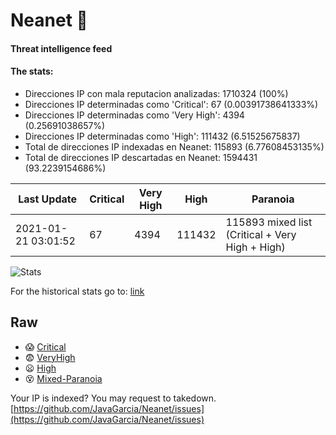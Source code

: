 # Neanet :hocho:
#### Threat intelligence feed
#### The stats:

- Direcciones IP con mala reputacion analizadas: 1710324 (100%)
- Direcciones IP determinadas como 'Critical':  67 (0.00391738641333%)
- Direcciones IP determinadas como 'Very High':  4394 (0.25691038657%)
- Direcciones IP determinadas como 'High':  111432 (6.51525675837)
- Total de direcciones IP indexadas en Neanet:  115893 (6.77608453135%)
- Total de direcciones IP descartadas en Neanet:  1594431 (93.2239154686%)

| Last Update | Critical | Very High | High | Paranoia |
| --- | --- | --- | --- | --- |
| 2021-01-21 03:01:52 | 67 | 4394 | 111432 | 115893 mixed list (Critical + Very High + High)|

![Stats](https://docs.google.com/spreadsheets/d/e/2PACX-1vSnaNMIXVabIpDJjufMlzH7poXnshF3mgd8Is1g9ytUEzVsP5my4Trn8f-xkoLLQ38xpL3HtmUexLo6/pubchart?oid=501124687&format=image)

For the historical stats go to: [link](/stats.csv)
## Raw
- :scream: [Critical](https://raw.githubusercontent.com/JavaGarcia/Neanet/master/blacklists/neanet_critical.txt)
- :fearful: [VeryHigh](https://raw.githubusercontent.com/JavaGarcia/Neanet/master/blacklists/neanet_veryHigh.txtt)
- :frowning: [High](https://raw.githubusercontent.com/JavaGarcia/Neanet/master/blacklists/neanet_high.txt)
- :dizzy_face: [Mixed-Paranoia](https://raw.githubusercontent.com/JavaGarcia/Neanet/master/blacklists/neanet_all.txt)


Your IP is indexed? You may request to takedown. [https://github.com/JavaGarcia/Neanet/issues](https://github.com/JavaGarcia/Neanet/issues)
































































































































































































































































































































































































































































































































































































































































































































































































































































































































































































































































































































































































































































































































































































































































































































































































































































































































































































































































































































































































































































































































































































































































































































































































































































































































































































































































































































































































































































































































































































































































































































































































































































































































































































































































































































































































































































































































































































